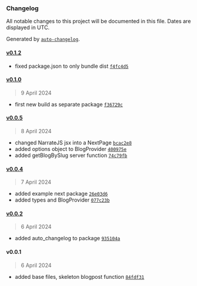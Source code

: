 ### Changelog

All notable changes to this project will be documented in this file. Dates are displayed in UTC.

Generated by [`auto-changelog`](https://github.com/CookPete/auto-changelog).

#### [v0.1.2](https://github.com/narratejs/narratejs/compare/v0.1.0...v0.1.2)

- fixed package.json to only bundle dist [`f4fc4d5`](https://github.com/narratejs/narratejs/commit/f4fc4d584cd03c912123983567ac8b215f8a9a9d)

#### [v0.1.0](https://github.com/narratejs/narratejs/compare/v0.0.5...v0.1.0)

> 9 April 2024

- first new build as separate package [`f36729c`](https://github.com/narratejs/narratejs/commit/f36729cc249759790ce085a78aff2ae7fef1b89e)

#### [v0.0.5](https://github.com/narratejs/narratejs/compare/v0.0.4...v0.0.5)

> 8 April 2024

- changed NarrateJS jsx into a NextPage [`bcac2e8`](https://github.com/narratejs/narratejs/commit/bcac2e8e27372333ffadc551d1a44ae9b373efb0)
- added options object to BlogProvider [`400975e`](https://github.com/narratejs/narratejs/commit/400975edfc16cbc20ba51f53be3fd6a29906b50a)
- added getBlogBySlug server function [`74c79fb`](https://github.com/narratejs/narratejs/commit/74c79fbeaf071db396c992b18c59defc00295e8b)

#### [v0.0.4](https://github.com/narratejs/narratejs/compare/v0.0.2...v0.0.4)

> 7 April 2024

- added example next package [`26e03d6`](https://github.com/narratejs/narratejs/commit/26e03d6f8988ebbfd2ce44a2fe3544c84efeddd8)
- added types and BlogProvider [`077c23b`](https://github.com/narratejs/narratejs/commit/077c23b1ae336989232baabc096e6e704d1abcb0)

#### [v0.0.2](https://github.com/narratejs/narratejs/compare/v0.0.1...v0.0.2)

> 6 April 2024

- added auto_changelog to package [`935104a`](https://github.com/narratejs/narratejs/commit/935104a9d5e6598882edfa6df93d3b4ab720d2a6)

#### v0.0.1

> 6 April 2024

- added base files, skeleton blogpost function [`84fdf31`](https://github.com/narratejs/narratejs/commit/84fdf31d214c5f77973c1d6f30d1dbe1641f752a)
